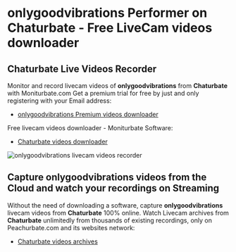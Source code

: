# onlygoodvibrations Performer on Chaturbate - Free LiveCam videos downloader

## Chaturbate Live Videos Recorder

Monitor and record livecam videos of **onlygoodvibrations** from **Chaturbate** with Moniturbate.com
Get a premium trial for free by just and only registering with your Email address:
* [onlygoodvibrations Premium videos downloader](https://moniturbate.com/request-demo-licence-key.html)

Free livecam videos downloader - Moniturbate Software:
* [Chaturbate videos downloader](https://moniturbate.com/moniturbate-download-software.html)

![onlygoodvibrations livecam videos recorder](https://peachurnet.com/templates/moniturbate-software.png)


## Capture onlygoodvibrations videos from the Cloud and watch your recordings on Streaming

Without the need of downloading a software, capture **onlygoodvibrations** livecam videos from **Chaturbate** 100% online.
Watch Livecam archives from **Chaturbate** unlimitedly from thousands of existing recordings, only on Peachurbate.com and its websites network:
* [Chaturbate videos archives](https://peachurnet.com/)